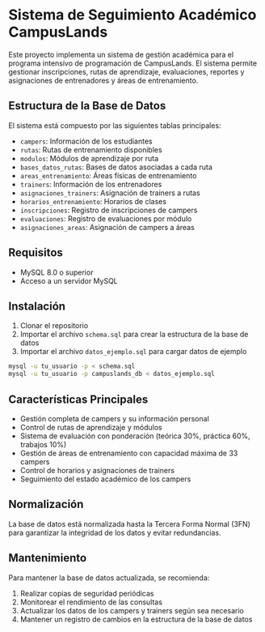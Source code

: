 # Sistema de Seguimiento Académico CampusLands

Este proyecto implementa un sistema de gestión académica para el programa intensivo de programación de CampusLands. El sistema permite gestionar inscripciones, rutas de aprendizaje, evaluaciones, reportes y asignaciones de entrenadores y áreas de entrenamiento.

## Estructura de la Base de Datos

El sistema está compuesto por las siguientes tablas principales:

- `campers`: Información de los estudiantes
- `rutas`: Rutas de entrenamiento disponibles
- `modulos`: Módulos de aprendizaje por ruta
- `bases_datos_rutas`: Bases de datos asociadas a cada ruta
- `areas_entrenamiento`: Áreas físicas de entrenamiento
- `trainers`: Información de los entrenadores
- `asignaciones_trainers`: Asignación de trainers a rutas
- `horarios_entrenamiento`: Horarios de clases
- `inscripciones`: Registro de inscripciones de campers
- `evaluaciones`: Registro de evaluaciones por módulo
- `asignaciones_areas`: Asignación de campers a áreas

## Requisitos

- MySQL 8.0 o superior
- Acceso a un servidor MySQL

## Instalación

1. Clonar el repositorio
2. Importar el archivo `schema.sql` para crear la estructura de la base de datos
3. Importar el archivo `datos_ejemplo.sql` para cargar datos de ejemplo

```bash
mysql -u tu_usuario -p < schema.sql
mysql -u tu_usuario -p campuslands_db < datos_ejemplo.sql
```

## Características Principales

- Gestión completa de campers y su información personal
- Control de rutas de aprendizaje y módulos
- Sistema de evaluación con ponderación (teórica 30%, práctica 60%, trabajos 10%)
- Gestión de áreas de entrenamiento con capacidad máxima de 33 campers
- Control de horarios y asignaciones de trainers
- Seguimiento del estado académico de los campers

## Normalización

La base de datos está normalizada hasta la Tercera Forma Normal (3FN) para garantizar la integridad de los datos y evitar redundancias.

## Mantenimiento

Para mantener la base de datos actualizada, se recomienda:

1. Realizar copias de seguridad periódicas
2. Monitorear el rendimiento de las consultas
3. Actualizar los datos de los campers y trainers según sea necesario
4. Mantener un registro de cambios en la estructura de la base de datos
